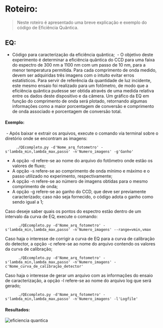 # Roteiro:
> Neste roteiro é apresentado uma breve explicação e exemplo do código de Eficiência Quântica.

## EQ:
  - Código para caracterização da eficiência quântica;
  - O objetivo deste experimento é determinar a eficiência quântica do CCD para uma faixa do espectro de 300 nm a 1100 nm com um passo de 10 nm, para a menor temperatura permitida. Para cada comprimento de onda medido, devem ser adquiridas três imagens com o intuito evitar erros estatísticos. Para servir de referência da quantidade de luz incidente, este mesmo ensaio foi realizado para um fotômetro, de modo que a eficiência quântica pudesse ser obtida através de uma medida relativa entre os dados deste dispositivo e da câmera. Um gráfico da EQ em função do comprimento de onda será plotado, retornando algumas informações como a maior porcentagem de conversão e comprimento de onda associado e porcentagem de conversão total.
  
#### Exemplo:
  - Após baixar e extrair os arquivos, execute o comando via terminal sobre o diretório onde se encontram as imagens:
  
         ./QEcompleto.py -d'Nome_arq_fotometro' -s'lambda_min,lambda_max,passo' -n'Numero_imagens' -g'Ganho' 
         
   - A opção -d refere-se ao nome do arquivo do fotômetro onde estão os valores de fluxo;
   - A opção -s refere-se ao comprimento de onda mínimo e máximo e o passo utilizado no experimento, respectivamente;
   - A opção -n refere-se ao número de imagens obtidas para o mesmo comprimento de onda;
   - A opção -g refere-se ao ganho do CCD, que deve ser previamente caracterizado; caso não seja fornecido, o código adota o ganho como sendo igual a 1;    
    
Caso deseje saber quais os pontos do espectro estão dentro de um intervalo da curva de EQ, execute o comando:
         
          ./QEcompleto.py -d'Nome_arq_fotometro' -s'lambda_min,lambda_max,passo' -n'Numero_imagens' --range=vmin,vmax
          
Caso haja o interesse de corrigir a curva de EQ para a curva de calibração do detector, a opção -c refere-se ao nome do arquivo contendo os valores da curva de calibração;
    
          ./QEcompleto.py -d'Nome_arq_fotometro' -s'lambda_min,lambda_max,passo' -n'Numero_imagens' -c'Nome_curva_de_calibração_detector'
          
Caso haja o interesse de gerar um arquivo com as informações do ensaio de caracterização, a opção -l refere-se ao nome do arquivo log que será gerado;

          ./QEcompleto.py -d'Nome_arq_fotometro' -s'lambda_min,lambda_max,passo' -n'Numero_imagens' -l'Logfile'

#### Resultados:
![eficiencia quantica](https://cloud.githubusercontent.com/assets/23655702/22292054/a85a9af6-e2f0-11e6-9e26-0fcb26909616.png)
